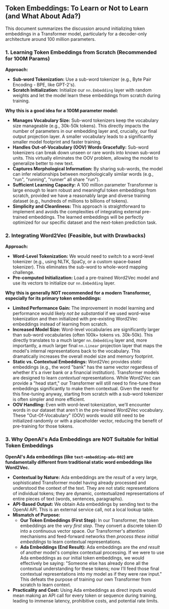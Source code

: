 ## Token Embeddings: To Learn or Not to Learn (and What About Ada?)

This document summarizes the discussion around initializing token embeddings in a Transformer model, particularly for a decoder-only architecture around 100 million parameters.

### 1. Learning Token Embeddings from Scratch (Recommended for 100M Params)

**Approach:**

- **Sub-word Tokenization:** Use a sub-word tokenizer (e.g., Byte Pair Encoding - BPE, like GPT-2's).
- **Scratch Initialization:** Initialize our `nn.Embedding` layer with random weights and let the model learn these embeddings from scratch during training.

**Why this is a good idea for a 100M parameter model:**

- **Manages Vocabulary Size:** Sub-word tokenizers keep the vocabulary size manageable (e.g., 30k-50k tokens). This directly impacts the number of parameters in our embedding layer and, crucially, our final output projection layer. A smaller vocabulary leads to a significantly smaller model footprint and faster training.
- **Handles Out-of-Vocabulary (OOV) Words Gracefully:** Sub-word tokenizers can break down unseen or rare words into known sub-word units. This virtually eliminates the OOV problem, allowing the model to generalize better to new text.
- **Captures Morphological Information:** By sharing sub-words, the model can infer relationships between morphologically similar words (e.g., "run", "running", "runner" all share "run").
- **Sufficient Learning Capacity:** A 100 million parameter Transformer is large enough to learn robust and meaningful token embeddings from scratch, provided we have a reasonably large and diverse training dataset (e.g., hundreds of millions to billions of tokens).
- **Simplicity and Cleanliness:** This approach is straightforward to implement and avoids the complexities of integrating external pre-trained embeddings. The learned embeddings will be perfectly optimized for our specific dataset and the next-token prediction task.

### 2. Integrating Word2Vec (Feasible, but with Drawbacks)

**Approach:**

- **Word-Level Tokenization:** We would need to switch to a word-level tokenizer (e.g., using NLTK, SpaCy, or a custom space-based tokenizer). This eliminates the sub-word to whole-word mapping challenge.
- **Pre-computed Initialization:** Load a pre-trained Word2Vec model and use its vectors to initialize our `nn.Embedding` layer.

**Why this is generally NOT recommended for a modern Transformer, especially for its primary token embeddings:**

- **Limited Performance Gain:** The improvement in model learning and performance would likely _not be substantial_ if we used word-wise tokenization and then initialized with pre-existing Word2Vec embeddings instead of learning from scratch.
- **Increased Model Size:** Word-level vocabularies are significantly larger than sub-word vocabularies (often 100k+ tokens vs. 30k-50k). This directly translates to a much larger `nn.Embedding` layer and, more importantly, a much larger final `nn.Linear` projection layer that maps the model's internal representations back to the vocabulary. This dramatically increases the overall model size and memory footprint.
- **Static vs. Contextual Embeddings:** Word2Vec provides _static_ embeddings (e.g., the word "bank" has the same vector regardless of whether it's a river bank or a financial institution). Transformer models are designed to learn _contextual_ representations. While Word2Vec can provide a "head start," our Transformer will still need to fine-tune these embeddings significantly to make them contextual. Given the need for this fine-tuning anyway, starting from scratch with a sub-word tokenizer is often simpler and more efficient.
- **OOV Handling:** Even with word-level tokenization, we'll encounter words in our dataset that aren't in the pre-trained Word2Vec vocabulary. These "Out-Of-Vocabulary" (OOV) words would still need to be initialized randomly or with a placeholder vector, reducing the benefit of pre-training for those tokens.

### 3. Why OpenAI's Ada Embeddings are NOT Suitable for Initial Token Embeddings

**OpenAI's Ada embeddings (like `text-embedding-ada-002`) are fundamentally different from traditional static word embeddings like Word2Vec.**

- **Contextual by Nature:** Ada embeddings are the _result_ of a very large, sophisticated Transformer model having already processed and understood the context of the text. They are not static representations of individual tokens; they are dynamic, contextualized representations of entire pieces of text (words, sentences, paragraphs).
- **API-Based Output:** We obtain Ada embeddings by sending text to the OpenAI API. This is an external service call, not a local lookup table.
- **Mismatch of Purpose:**
  - **Our Token Embeddings (First Step):** In our Transformer, the token embeddings are the _very first step_. They convert a discrete token ID into a continuous vector space. Our Transformer's attention mechanisms and feed-forward networks then _process these initial embeddings_ to learn contextual representations.
  - **Ada Embeddings (End Result):** Ada embeddings are the _end result_ of another model's complex contextual processing. If we were to use Ada embeddings as our initial token embeddings, we would effectively be saying: "Someone else has already done all the contextual understanding for these tokens; now I'll feed those final contextual representations into my model as if they were raw input." This defeats the purpose of training our own Transformer from scratch to learn context.
- **Practicality and Cost:** Using Ada embeddings as direct inputs would mean making an API call for every token or sequence during training, leading to immense latency, prohibitive costs, and potential rate limits.
